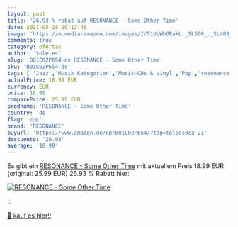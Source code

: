 ```yaml
---
layout: post
title: '26.93 % rabat auf RESONANCE - Some Other Time'
date: 2021-05-18 20:12:48
image: 'https://m.media-amazon.com/images/I/51UqWbORakL._SL500_._SL400_.jpg'
comments: true
category: ofertas
author: 'tole.es'
slug: 'B01C02P654-de RESONANCE - Some Other Time'
sku: 'B01C02P654-de'
tags: [ 'Jazz','Musik Kategorien','Musik-CDs & Vinyl','Pop','resonance', ]
actualPrice: 18.99 EUR
currency: EUR
price: 18.99
comparePrice: 25.99 EUR
prodname: 'RESONANCE - Some Other Time'
country: 'de'
flag: '🇩🇪'
brand: 'RESONANCE'
buyurl: 'https://www.amazon.de/dp/B01C02P654/?tag=tolees0ca-21'
descuento: '26.93'
average: '18.99'
---
```


Es gibt ein [RESONANCE - Some Other Time](https://www.amazon.de/dp/B01C02P654/?tag=tolees0ca-21) mit aktuellem Preis 18.99 EUR (original: 25.99 EUR) 26.93 % Rabatt hier:

[![RESONANCE - Some Other Time](https://m.media-amazon.com/images/I/51UqWbORakL._SL500_._SL400_.jpg)](https://www.amazon.de/dp/B01C02P654/?tag=tolees0ca-21)

ℹ️:


[🛒 kauf es hier!!](https://www.amazon.de/dp/B01C02P654/?tag=tolees0ca-21)
